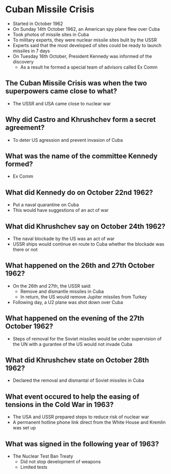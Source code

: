 # Cuban Missile Crisis

- Started in October 1962
- On Sunday 14th October 1962, an American spy plane flew over Cuba
- Took photos of missile sites in Cuba
- To military experts, they were nuclear missile sites bulit by the USSR
- Experts said that the most developed of sites could be ready to launch missiles in 7 days
- On Tuesday 16th October, President Kennedy was informed of the discovery
	- As a result he formed a special team of advisors called Ex Comm

## The Cuban Missile Crisis was when the two superpowers came close to what?

- The USSR and USA came close to nuclear war

## Why did Castro and Khrushchev form a secret agreement?

- To deter US agression and prevent invasion of Cuba

## What was the name of the committee Kennedy formed?

- Ex Comm

## What did Kennedy do on October 22nd 1962?

- Put a naval quarantine on Cuba
- This would have suggestions of an act of war

## What did Khrushchev say on October 24th 1962?

- The naval blockade by the US was an act of war
- USSR ships would continue en route to Cuba whether the blockade was there or not

## What happened on the 26th and 27th October 1962?

- On the 26th and 27th, the USSR said:
	- Remove and dismantle missiles in Cuba
	- In return, the US would remove Jupiter missiles from Turkey
- Following day, a U2 plane was shot down over Cuba

## What happened on the evening of the 27th October 1962?

- Steps of removal for the Soviet missiles would be under supervision of the UN with a gurantee of the US would not invade Cuba

## What did Khrushchev state on October 28th 1962?

- Declared the removal and dismantal of Soviet missiles in Cuba

## What event occured to help the easing of tensions in the Cold War in 1963?

- The USA and USSR prepared steps to reduce risk of nuclear war
- A permanent hotline phone link direct from the White House and Kremlin was set up

## What was signed in the following year of 1963?

- The Nuclear Test Ban Treaty
	- Did not stop development of weapons
	- Limited tests
